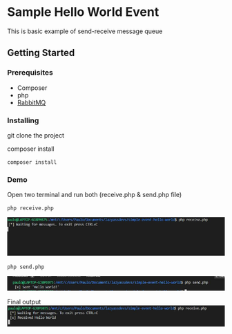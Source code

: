 # Sample Hello World Event

This is basic example of send-receive message queue

## Getting Started

### Prerequisites
* Composer
* php
* [RabbitMQ](https://www.rabbitmq.com/download.html)

### Installing
git clone the project

composer install
```
composer install
```

### Demo
Open two terminal and run both (receive.php & send.php file)

```
php receive.php
```
![Receive](/images/1.JPG)

```
php send.php
```
![Send](/images/2.JPG)


Final output
![FinalOutput](/images/3.JPG)
